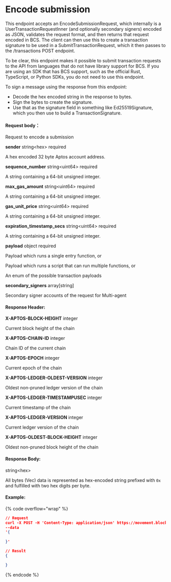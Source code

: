 # Encode submission



This endpoint accepts an EncodeSubmissionRequest, which internally is a UserTransactionRequestInner (and optionally secondary signers) encoded as JSON, validates the request format, and then returns that request encoded in BCS. The client can then use this to create a transaction signature to be used in a SubmitTransactionRequest, which it then passes to the /transactions POST endpoint.

To be clear, this endpoint makes it possible to submit transaction requests to the API from languages that do not have library support for BCS. If you are using an SDK that has BCS support, such as the official Rust, TypeScript, or Python SDKs, you do not need to use this endpoint.

To sign a message using the response from this endpoint:

* Decode the hex encoded string in the response to bytes.
* Sign the bytes to create the signature.
* Use that as the signature field in something like Ed25519Signature, which you then use to build a TransactionSignature.

#### Request body：

Request to encode a submission

**sender** string\<hex> required

A hex encoded 32 byte Aptos account address.

**sequence\_number** string\<uint64> required

A string containing a 64-bit unsigned integer.

**max\_gas\_amount** string\<uint64> required

A string containing a 64-bit unsigned integer.

**gas\_unit\_price** string\<uint64> required

A string containing a 64-bit unsigned integer.

**expiration\_timestamp\_secs** string\<uint64> required

A string containing a 64-bit unsigned integer.

**payload** object required

Payload which runs a single entry function, or

Payload which runs a script that can run multiple functions, or

An enum of the possible transaction payloads

**secondary\_signers**  array\[string]

Secondary signer accounts of the request for Multi-agent

#### **Response Header:**

**X-APTOS-BLOCK-HEIGHT** integer&#x20;

Current block height of the chain

**X-APTOS-CHAIN-ID** integer&#x20;

Chain ID of the current chain

**X-APTOS-EPOCH** integer&#x20;

Current epoch of the chain

**X-APTOS-LEDGER-OLDEST-VERSION** integer&#x20;

Oldest non-pruned ledger version of the chain

**X-APTOS-LEDGER-TIMESTAMPUSEC** integer&#x20;

Current timestamp of the chain

**X-APTOS-LEDGER-VERSION** integer&#x20;

Current ledger version of the chain

**X-APTOS-OLDEST-BLOCK-HEIGHT** integer&#x20;

Oldest non-pruned block height of the chain

#### **Response Body:**

string\<hex>

All bytes (Vec) data is represented as hex-encoded string prefixed with `0x` and fulfilled with two hex digits per byte.

#### Example:

{% code overflow="wrap" %}
```json
// Request
curl -X POST -H 'Content-Type: application/json' https://movement.blockpi.network/rpc/v1/your_api_key/v1/transactions/encode_submission
--data
'{
  
}'

// Result
{

}
```
{% endcode %}
